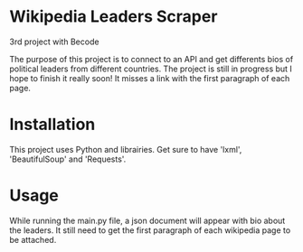 # Wikipedia Leaders Scraper
3rd project with Becode

The purpose of this project is to connect to an API and get differents bios of political leaders from different countries. 
The project is still in progress but I hope to finish it really soon! It misses a link with the first paragraph of each page.

# Installation

This project uses Python and librairies. Get sure to have 'lxml', 'BeautifulSoup' and 'Requests'.

# Usage

While running the main.py file, a json document will appear with bio about the leaders. It still need to get the first paragraph of each wikipedia page to be attached. 
